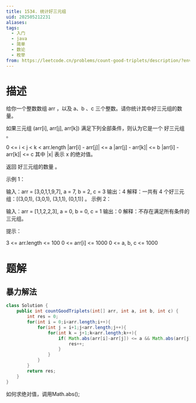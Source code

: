 ```yaml
---
title: 1534. 统计好三元组
uid: 202505212231
aliases: 
tags:
  - 入门
  - java
  - 简单
  - 数论
  - 枚举
from: https://leetcode.cn/problems/count-good-triplets/description/?envType=study-plan-v2&envId=primers-list
---
```

# 描述
给你一个整数数组 arr ，以及 a、b 、c 三个整数。请你统计其中好三元组的数量。

如果三元组 (arr[i], arr[j], arr[k]) 满足下列全部条件，则认为它是一个 好三元组 。

0 <= i < j < k < arr.length
|arr[i] - arr[j]| <= a
|arr[j] - arr[k]| <= b
|arr[i] - arr[k]| <= c
其中 |x| 表示 x 的绝对值。

返回 好三元组的数量 。

 

示例 1：

输入：arr = [3,0,1,1,9,7], a = 7, b = 2, c = 3
输出：4
解释：一共有 4 个好三元组：[(3,0,1), (3,0,1), (3,1,1), (0,1,1)] 。
示例 2：

输入：arr = [1,1,2,2,3], a = 0, b = 0, c = 1
输出：0
解释：不存在满足所有条件的三元组。
 

提示：

3 <= arr.length <= 100
0 <= arr[i] <= 1000
0 <= a, b, c <= 1000

# 题解
## 暴力解法


```java
class Solution {
    public int countGoodTriplets(int[] arr, int a, int b, int c) {
        int res = 0;
        for(int i = 0;i<arr.length;i++){
            for(int j = i+1;j<arr.length;j++){
                for(int k = j+1;k<arr.length;k++){
                    if( Math.abs(arr[i]-arr[j]) <= a && Math.abs(arr[j]-arr[k]) <= b && Math.abs(arr[i]-arr[k]) <= c){
                        res++;
                    }
                }
            }
        }
        return res;
    }
}
```

如何求绝对值，调用Math.abs();